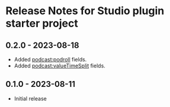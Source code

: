 # Release Notes for Studio plugin starter project

## 0.2.0 - 2023-08-18

- Added <podcast:podroll> fields.
- Added <podcast:valueTimeSplit> fields.

## 0.1.0 - 2023-08-11

- Initial release
